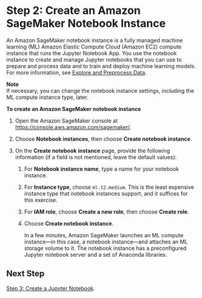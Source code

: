 # Step 2: Create an Amazon SageMaker Notebook Instance<a name="gs-setup-working-env"></a>

An Amazon SageMaker notebook instance is a fully managed machine learning \(ML\) Amazon Elastic Compute Cloud \(Amazon EC2\) compute instance that runs the Jupyter Notebook App\. You use the notebook instance to create and manage Jupyter notebooks that you can use to prepare and process data and to train and deploy machine learning models\. For more information, see [Explore and Preprocess Data](how-it-works-notebooks-instances.md)\. 

**Note**  
If necessary, you can change the notebook instance settings, including the ML compute instance type, later\.

**To create an Amazon SageMaker notebook instance**

1. Open the Amazon SageMaker console at [https://console\.aws\.amazon\.com/sagemaker/](https://console.aws.amazon.com/sagemaker/)\. 

1. Choose **Notebook instances**, then choose **Create notebook instance**\.

1. On the **Create notebook instance** page, provide the following information \(if a field is not mentioned, leave the default values\):

   1. For **Notebook instance name**, type a name for your notebook instance\.

   1. For **Instance type**, choose `ml.t2.medium`\. This is the least expensive instance type that notebook instances support, and it suffices for this exercise\.

   1. For **IAM role**, choose **Create a new role**, then choose **Create role**\.

   1. Choose **Create notebook instance**\. 

      In a few minutes, Amazon SageMaker launches an ML compute instance—in this case, a notebook instance—and attaches an ML storage volume to it\. The notebook instance has a preconfigured Jupyter notebook server and a set of Anaconda libraries\.

## Next Step<a name="gs-setup-working-env-nextstep"></a>

 [Step 3: Create a Jupyter Notebook](ex1-prepare.md)\.